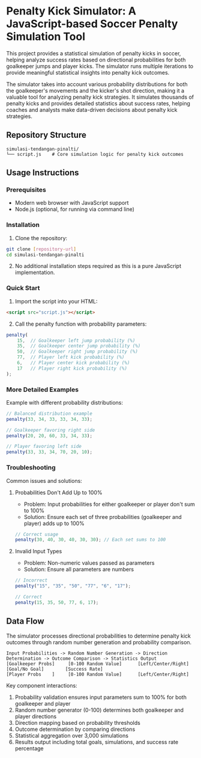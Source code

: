 # Penalty Kick Simulator: A JavaScript-based Soccer Penalty Simulation Tool

This project provides a statistical simulation of penalty kicks in soccer, helping analyze success rates based on directional probabilities for both goalkeeper jumps and player kicks. The simulator runs multiple iterations to provide meaningful statistical insights into penalty kick outcomes.

The simulator takes into account various probability distributions for both the goalkeeper's movements and the kicker's shot direction, making it a valuable tool for analyzing penalty kick strategies. It simulates thousands of penalty kicks and provides detailed statistics about success rates, helping coaches and analysts make data-driven decisions about penalty kick strategies.

## Repository Structure
```
simulasi-tendangan-pinalti/
└── script.js    # Core simulation logic for penalty kick outcomes
```

## Usage Instructions
### Prerequisites
- Modern web browser with JavaScript support
- Node.js (optional, for running via command line)

### Installation
1. Clone the repository:
```bash
git clone [repository-url]
cd simulasi-tendangan-pinalti
```

2. No additional installation steps required as this is a pure JavaScript implementation.

### Quick Start
1. Import the script into your HTML:
```html
<script src="script.js"></script>
```

2. Call the penalty function with probability parameters:
```javascript
penalty(
    15,  // Goalkeeper left jump probability (%)
    35,  // Goalkeeper center jump probability (%)
    50,  // Goalkeeper right jump probability (%)
    77,  // Player left kick probability (%)
    6,   // Player center kick probability (%)
    17   // Player right kick probability (%)
);
```

### More Detailed Examples
Example with different probability distributions:
```javascript
// Balanced distribution example
penalty(33, 34, 33, 33, 34, 33);

// Goalkeeper favoring right side
penalty(20, 20, 60, 33, 34, 33);

// Player favoring left side
penalty(33, 33, 34, 70, 20, 10);
```

### Troubleshooting
Common issues and solutions:

1. Probabilities Don't Add Up to 100%
   - Problem: Input probabilities for either goalkeeper or player don't sum to 100%
   - Solution: Ensure each set of three probabilities (goalkeeper and player) adds up to 100%
   ```javascript
   // Correct usage
   penalty(30, 40, 30, 40, 30, 30); // Each set sums to 100
   ```

2. Invalid Input Types
   - Problem: Non-numeric values passed as parameters
   - Solution: Ensure all parameters are numbers
   ```javascript
   // Incorrect
   penalty("15", "35", "50", "77", "6", "17");
   
   // Correct
   penalty(15, 35, 50, 77, 6, 17);
   ```

## Data Flow
The simulator processes directional probabilities to determine penalty kick outcomes through random number generation and probability comparison.

```ascii
Input Probabilities -> Random Number Generation -> Direction Determination -> Outcome Comparison -> Statistics Output
[Goalkeeper Probs]     [0-100 Random Value]      [Left/Center/Right]     [Goal/No Goal]        [Success Rate]
[Player Probs    ]     [0-100 Random Value]      [Left/Center/Right]     
```

Key component interactions:
1. Probability validation ensures input parameters sum to 100% for both goalkeeper and player
2. Random number generator (0-100) determines both goalkeeper and player directions
3. Direction mapping based on probability thresholds
4. Outcome determination by comparing directions
5. Statistical aggregation over 3,000 simulations
6. Results output including total goals, simulations, and success rate percentage